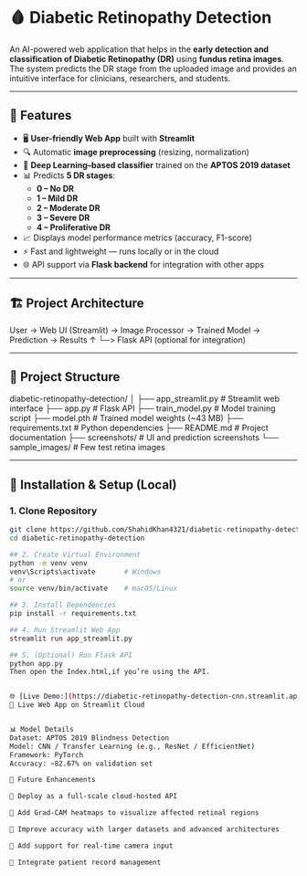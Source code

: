 # 🩸 Diabetic Retinopathy Detection

An AI-powered web application that helps in the **early detection and classification of Diabetic Retinopathy (DR)** using **fundus retina images**.  
The system predicts the DR stage from the uploaded image and provides an intuitive interface for clinicians, researchers, and students.

---

## 🌟 Features
- 🖥️ **User-friendly Web App** built with **Streamlit**
- 🔍 Automatic **image preprocessing** (resizing, normalization)
- 🤖 **Deep Learning–based classifier** trained on the **APTOS 2019 dataset**
- 📊 Predicts **5 DR stages**:
  - **0 – No DR**
  - **1 – Mild DR**
  - **2 – Moderate DR**
  - **3 – Severe DR**
  - **4 – Proliferative DR**
- 📈 Displays model performance metrics (accuracy, F1-score)
- ⚡ Fast and lightweight — runs locally or in the cloud
- 🌐 API support via **Flask backend** for integration with other apps

---

## 🏗️ Project Architecture
User → Web UI (Streamlit) → Image Processor → Trained Model → Prediction → Results
↑
└─> Flask API (optional for integration)

---

## 📂 Project Structure
diabetic-retinopathy-detection/
│
├── app_streamlit.py # Streamlit web interface
├── app.py # Flask API
├── train_model.py # Model training script
├── model.pth # Trained model weights (~43 MB)
├── requirements.txt # Python dependencies
├── README.md # Project documentation
├── screenshots/ # UI and prediction screenshots
└── sample_images/ # Few test retina images

---

## 🚀 Installation & Setup (Local)

### 1. Clone Repository
```bash
git clone https://github.com/ShahidKhan4321/diabetic-retinopathy-detection.git
cd diabetic-retinopathy-detection

## 2. Create Virtual Environment
python -m venv venv
venv\Scripts\activate       # Windows
# or
source venv/bin/activate    # macOS/Linux

## 3. Install Dependencies
pip install -r requirements.txt

## 4. Run Streamlit Web App
streamlit run app_streamlit.py

## 5. (Optional) Run Flask API
python app.py
Then open the Index.html,if you’re using the API.


🌐 [Live Demo:](https://diabetic-retinopathy-detection-cnn.streamlit.app/)
🚀 Live Web App on Streamlit Cloud


📊 Model Details
Dataset: APTOS 2019 Blindness Detection
Model: CNN / Transfer Learning (e.g., ResNet / EfficientNet)
Framework: PyTorch
Accuracy: ~82.67% on validation set 

📝 Future Enhancements

🔹 Deploy as a full-scale cloud-hosted API

🔹 Add Grad-CAM heatmaps to visualize affected retinal regions

🔹 Improve accuracy with larger datasets and advanced architectures

🔹 Add support for real-time camera input

🔹 Integrate patient record management

